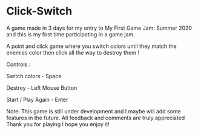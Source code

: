# Click-Switch
A game made in 3 days for my entry to My First Game Jam: Summer 2020 and this is my first time participating in a game jam.

A point and click game where you switch colors until they match the enemies color then click all the way to destroy them !

Controls :

Switch colors - Space

Destroy - Left Mouse Button

Start / Play Again - Enter

Note: This game is still under development and I maybe  will add some features in the future. All feedback and comments are truly appreciated Thank you for playing I hope you enjoy it!
